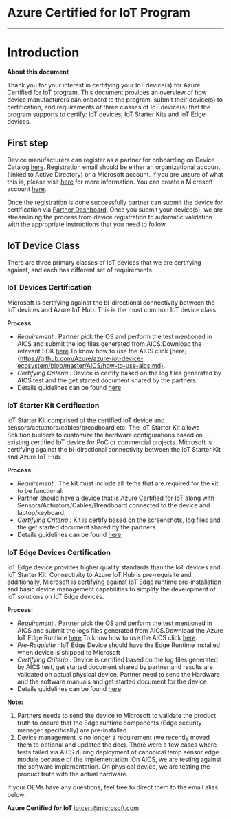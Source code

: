 Azure Certified for IoT Program
===
---

# Introduction
**About this document**

Thank you for your interest in certifying your IoT device(s) for Azure Certified for IoT program. This document provides an overview of how device manufacturers can onboard to the program, submit their device(s) to certification, and requirements of three classes of IoT device(s) that the program supports to certify: IoT devices, IoT Starter Kits and IoT Edge devices. 

## First step

Device manufacturers can register as a partner for onboarding on Device Catalog [here](https://catalog.azureiotsolutions.com/register). Registration email should be either an organizational account (linked to Active Directory) or a Microsoft account. If you are unsure of what this is, please visit [here](https://azure.microsoft.com/en-us/pricing/member-offers/msdn-benefits-details/work-accounts-faq/) for more information. You can create a Microsoft account [here](https://www.google.com/url?sa=t&rct=j&q=&esrc=s&source=web&cd=2&cad=rja&uact=8&ved=0ahUKEwjHldWn46DPAhUCzWMKHc3dD8EQFggjMAE&url=https%3A%2F%2Fwww.microsoft.com%2Fen-us%2Faccount&usg=AFQjCNEwDuHv5lREt0aGzy5CPD4IR4fNSA&sig2=gfwoKMfm6-YY8bAGEnEHNA). 

Once the registration is done successfully partner can submit the device for certification via [Partner Dashboard](https://catalog.azureiotsolutions.com/devices). Once you submit your device(s), we are streamlining the process from device registration to automatic validation with the appropriate instructions that you need to follow.

## IoT Device Class

There are three primary classes of IoT devices that we are certifying against, and each has different set of requirements. 

### IoT Devices Certification

Microsoft is certifying against the bi-directional connectivity between the IoT devices and Azure IoT Hub. This is the most common IoT device class. 

**Process:** 

-   *Requirement :* Partner pick the OS and perform the test mentioned in AICS and submit the log files generated from AICS.Download the relevant SDK [here](https://github.com/Azure/azure-iot-device-ecosystem/tree/master/iotcertification).To know how to use the AICS click [here]{https://github.com/Azure/azure-iot-device-ecosystem/blob/master/AICS/how-to-use-aics.md}.
-   *Certifying Criteria :* Device is certify based on the log files generated by AICS test and the get started document shared by the partners. 
-   Details guidelines can be found [here](https://github.com/Azure/azure-iot-device-ecosystem/tree/master/iotcertification)

### IoT Starter Kit Certification 

IoT Starter Kit comprised of the certified IoT device and sensors/actuators/cables/breadboard etc. The IoT Starter Kit allows Solution builders to customize the hardware configurations based on existing certified IoT device for PoC or commercial projects. Microsoft is certifying against the bi-directional connectivity between the IoT Starter Kit and Azure IoT Hub. 

**Process:**

-   *Requirement :* The kit must include all items that are required for the kit to be functional:
-   Partner should have a device that is Azure Certified for IoT along with Sensors/Actuators/Cables/Breadboard connected to the device and laptop/keyboard.
-   *Certifying Criteria :* Kit is certify based on the screenshots, log files and the get started document shared by the partners. 
-   Details guidelines can be found [here](https://github.com/Azure/azure-iot-device-ecosystem/blob/master/kits/iotcertification/iot_certification_kit.md).

### IoT Edge Devices Certification 

IoT Edge device provides higher quality standards than the IoT devices and IoT Starter Kit. Connectivity to Azure IoT Hub is pre-requisite and additionally, Microsoft is certifying against IoT Edge runtime pre-installation and basic device management capabilities to simplify the development of IoT solutions on IoT Edge devices.

**Process:**

-   *Requirement :* Partner pick the OS and perform the test mentioned in AICS and submit the logs files generated from AICS.Download the Azure IoT Edge Runtime [here](https://github.com/Azure/azure-iot-device-ecosystem/blob/master/iotcertification/iotedge/iotedge_certification_linux/iotedge_certification_linux.md).To know how to use the AICS click [here](https://github.com/Azure/azure-iot-device-ecosystem/blob/master/AICS/how-to-use-aics-edge.md).
-   *Pre-Requisite :* IoT Edge Device should have the Edge Runtime installed when device is shipped to Microsoft 
-   *Certifying Criteria :* Device is certified based on the log files generated by AICS test, get started document shared by partner and results are validated on actual physical device. Partner need to send the Hardware and the software manuals and get started document for the device 
-   Details guidelines can be found [here](https://github.com/Azure/azure-iot-device-ecosystem/blob/master/iotcertification/iotedge/iotedge_getstarted.md)

**Note:**

1.  Partners needs to send the device to Microsoft to validate the product truth to ensure that the Edge runtime components (Edge security manager specifically) are pre-installed.
2.  Device management is no longer a requirement (we recently moved them to optional and updated the doc). There were a few cases where tests failed via AICS during deployment of canonical temp sensor edge module because of the implementation. On AICS, we are testing against the software implementation. On physical device, we are testing the product truth with the actual hardware.

If your OEMs have any questions, feel free to direct them to the email alias below:

**Azure Certified for IoT** <iotcert@microsoft.com>
